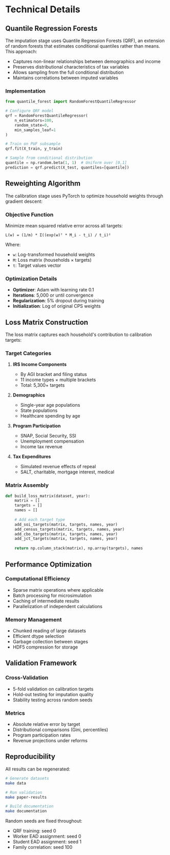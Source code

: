# Technical Details

## Quantile Regression Forests

The imputation stage uses Quantile Regression Forests (QRF), an extension of random forests that estimates conditional quantiles rather than means. This approach:

- Captures non-linear relationships between demographics and income
- Preserves distributional characteristics of tax variables
- Allows sampling from the full conditional distribution
- Maintains correlations between imputed variables

### Implementation

```python
from quantile_forest import RandomForestQuantileRegressor

# Configure QRF model
qrf = RandomForestQuantileRegressor(
    n_estimators=100,
    random_state=0,
    min_samples_leaf=1
)

# Train on PUF subsample
qrf.fit(X_train, y_train)

# Sample from conditional distribution
quantile = np.random.beta(1, 1)  # Uniform over [0,1]
prediction = qrf.predict(X_test, quantiles=[quantile])
```

## Reweighting Algorithm

The calibration stage uses PyTorch to optimize household weights through gradient descent:

### Objective Function

Minimize mean squared relative error across all targets:

```
L(w) = (1/m) * Σ((exp(w)ᵀ * M_i - t_i) / t_i)²
```

Where:
- `w`: Log-transformed household weights
- `M`: Loss matrix (households × targets)
- `t`: Target values vector

### Optimization Details

- **Optimizer**: Adam with learning rate 0.1
- **Iterations**: 5,000 or until convergence
- **Regularization**: 5% dropout during training
- **Initialization**: Log of original CPS weights

## Loss Matrix Construction

The loss matrix captures each household's contribution to calibration targets:

### Target Categories

1. **IRS Income Components**
   - By AGI bracket and filing status
   - 11 income types × multiple brackets
   - Total: 5,300+ targets

2. **Demographics**
   - Single-year age populations
   - State populations
   - Healthcare spending by age

3. **Program Participation**
   - SNAP, Social Security, SSI
   - Unemployment compensation
   - Income tax revenue

4. **Tax Expenditures**
   - Simulated revenue effects of repeal
   - SALT, charitable, mortgage interest, medical

### Matrix Assembly

```python
def build_loss_matrix(dataset, year):
    matrix = []
    targets = []
    names = []
    
    # Add each target type
    add_soi_targets(matrix, targets, names, year)
    add_census_targets(matrix, targets, names, year)
    add_cbo_targets(matrix, targets, names, year)
    add_jct_targets(matrix, targets, names, year)
    
    return np.column_stack(matrix), np.array(targets), names
```

## Performance Optimization

### Computational Efficiency
- Sparse matrix operations where applicable
- Batch processing for microsimulation
- Caching of intermediate results
- Parallelization of independent calculations

### Memory Management
- Chunked reading of large datasets
- Efficient dtype selection
- Garbage collection between stages
- HDF5 compression for storage

## Validation Framework

### Cross-Validation
- 5-fold validation on calibration targets
- Hold-out testing for imputation quality
- Stability testing across random seeds

### Metrics
- Absolute relative error by target
- Distributional comparisons (Gini, percentiles)
- Program participation rates
- Revenue projections under reforms

## Reproducibility

All results can be regenerated:

```bash
# Generate datasets
make data

# Run validation
make paper-results

# Build documentation
make documentation
```

Random seeds are fixed throughout:
- QRF training: seed 0
- Worker EAD assignment: seed 0
- Student EAD assignment: seed 1
- Family correlation: seed 100
